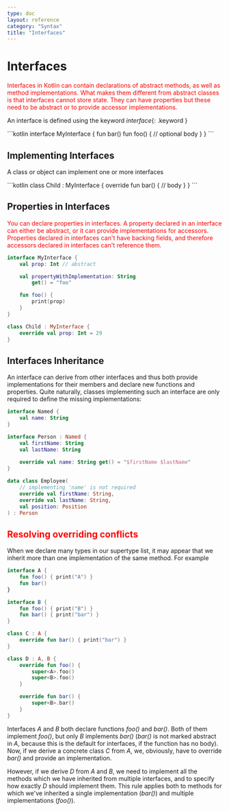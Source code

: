 ```yaml
---
type: doc
layout: reference
category: "Syntax"
title: "Interfaces"
---
```


# Interfaces

<span style="color:red;">Interfaces in Kotlin can contain declarations of abstract methods, as well as method
implementations. What makes them different from abstract classes is that interfaces cannot store state. They can have
properties but these need to be abstract or to provide accessor implementations.</span>

An interface is defined using the keyword *interface*{: .keyword }

<div class="sample" markdown="1" theme="idea" data-highlight-only>
```kotlin
interface MyInterface {
    fun bar()
    fun foo() {
      // optional body
    }
}
```
</div>

## Implementing Interfaces

A class or object can implement one or more interfaces

<div class="sample" markdown="1" theme="idea" data-highlight-only>
```kotlin
class Child : MyInterface {
    override fun bar() {
        // body
    }
}
```
</div>

## Properties in Interfaces

<span style="color:red;">You can declare properties in interfaces. A property declared in an interface can either be abstract, or it can provide
implementations for accessors. Properties declared in interfaces can't have backing fields, and therefore accessors
declared in interfaces can't reference them.</span>

<div class="sample" markdown="1" theme="idea" data-highlight-only>

```kotlin
interface MyInterface {
    val prop: Int // abstract

    val propertyWithImplementation: String
        get() = "foo"

    fun foo() {
        print(prop)
    }
}

class Child : MyInterface {
    override val prop: Int = 29
}
```
</div>

## Interfaces Inheritance

An interface can derive from other interfaces and thus both provide implementations for their members and declare new functions and properties. Quite naturally, classes implementing such an interface are only required to define the missing implementations:

<div class="sample" markdown="1" theme="idea" data-highlight-only>

```kotlin
interface Named {
    val name: String
}

interface Person : Named {
    val firstName: String
    val lastName: String
    
    override val name: String get() = "$firstName $lastName"
}

data class Employee(
    // implementing 'name' is not required
    override val firstName: String,
    override val lastName: String,
    val position: Position
) : Person
```
</div>

## <span style="color:red;">Resolving overriding conflicts</span>

When we declare many types in our supertype list, it may appear that we inherit more than one implementation of the same method. For example

<div class="sample" markdown="1" theme="idea" data-highlight-only>

```kotlin
interface A {
    fun foo() { print("A") }
    fun bar()
}

interface B {
    fun foo() { print("B") }
    fun bar() { print("bar") }
}

class C : A {
    override fun bar() { print("bar") }
}

class D : A, B {
    override fun foo() {
        super<A>.foo()
        super<B>.foo()
    }

    override fun bar() {
        super<B>.bar()
    }
}
```
</div>

Interfaces *A* and *B* both declare functions *foo()* and *bar()*. Both of them implement *foo()*, but only *B* implements *bar()* (*bar()* is not marked abstract in *A*,
because this is the default for interfaces, if the function has no body). Now, if we derive a concrete class *C* from *A*, we, obviously, have to override *bar()* and provide
an implementation.

However, if we derive *D* from *A* and *B*, we need to implement all the methods which we have
inherited from multiple interfaces, and to specify how exactly *D* should implement them. This rule applies
both to methods for which we've inherited a single implementation (*bar()*) and multiple implementations (*foo()*).
